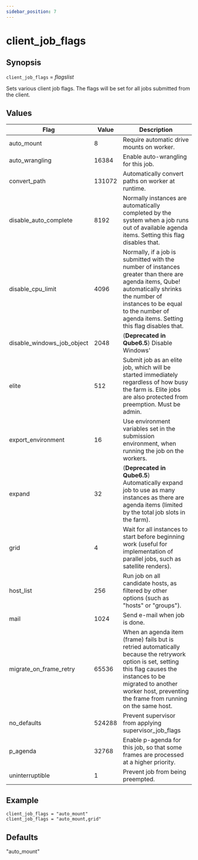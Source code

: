 ```yaml
---
sidebar_position: 7
---
```


# client_job_flags

## Synopsis

`client_job_flags` =  _flagslist_

Sets various client job flags. The flags will be set for all jobs submitted from the client.

## Values

| **Flag**                  | **Value** | **Description** |
|---------------------------|-----------|-----------------|
|auto_mount                 | 8         | Require automatic drive mounts on worker. |
|auto_wrangling             | 16384     | Enable auto-wrangling for this job. |
|convert_path               | 131072    | Automatically convert paths on worker at runtime. |
|disable_auto_complete      | 8192      | Normally instances are automatically completed by the system when a job runs out of available agenda items. Setting this flag disables that. |
|disable_cpu_limit          | 4096      | Normally, if a job is submitted with the number of instances greater than there are agenda items, Qube! automatically shrinks the number of instances to be equal to the number of agenda items. Setting this flag disables that. | 
|disable_windows_job_object | 2048      | (**Deprecated in Qube6.5**) Disable Windows' |process management mechanism (called the "Job Object") that Qube! normally uses to manage job processes. Some applications already use it internally, and job objects don't nest well within other job objects, causing jobs to crash unexpectedly. |
|elite                      | 512       | Submit job as an elite job, which will be started immediately regardless of how busy the farm is. Elite jobs are also protected from preemption. Must be admin. |
|export_environment         | 16        | Use environment variables set in the submission environment, when running the job on the workers. | 
|expand                     | 32        | (**Deprecated in Qube6.5**) Automatically expand job to use as many instances as there are agenda items (limited by the total job slots in the farm). | 
|grid                       | 4         | Wait for all instances to start before beginning work (useful for implementation of parallel jobs, such as satellite renders). |
|host_list                  | 256       | Run job on all candidate hosts, as filtered by other options (such as "hosts" or "groups"). |
|mail                       | 1024      | Send e-mail when job is done. | 
|migrate_on_frame_retry     | 65536     | When an agenda item (frame) fails but is retried automatically because the retrywork option is set, setting this flag causes the instances to be migrated to another worker host, preventing the frame from running on the same host.
|no_defaults                | 524288    | Prevent supervisor from applying supervisor_job_flags |
|p_agenda                   | 32768     | Enable p-agenda for this job, so that some frames are processed at a higher priority. |
|uninterruptible            | 1         | Prevent job from being preempted. |
  
## Example
```
client_job_flags = "auto_mount"  
client_job_flags = "auto_mount,grid"
```

## Defaults

"auto_mount"
